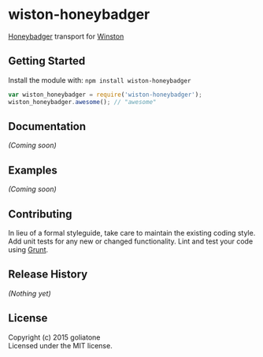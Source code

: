 # wiston-honeybadger

[Honeybadger][hon] transport for [Winston][wjs]

## Getting Started
Install the module with: `npm install wiston-honeybadger`

```javascript
var wiston_honeybadger = require('wiston-honeybadger');
wiston_honeybadger.awesome(); // "awesome"
```

## Documentation
_(Coming soon)_

## Examples
_(Coming soon)_

## Contributing
In lieu of a formal styleguide, take care to maintain the existing coding style. Add unit tests for any new or changed functionality. Lint and test your code using [Grunt](http://gruntjs.com/).

## Release History
_(Nothing yet)_

## License
Copyright (c) 2015 goliatone  
Licensed under the MIT license.

[hon]: http://honeybadger.io
[wjs]: http://github.com/winstonjs/winston
